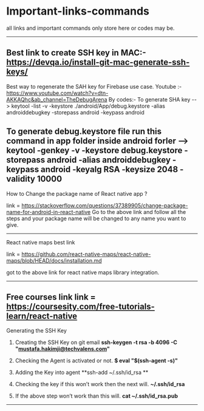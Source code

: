 # Important-links-commands
all links and important commands only store here or codes may be.

------------------------------------------------------------------------------------------------------------------------------------
Best link to create SSH key in MAC:-
https://devqa.io/install-git-mac-generate-ssh-keys/
----------------------------------------------------------------------------------------------------------------------------------------------------
Best way to regenerate the SAH key for Firebase use case.
Youtube :- https://www.youtube.com/watch?v=dtn-AKKAQhc&ab_channel=TheDebugArena
By codes:-
To generate SHA key --> keytool -list -v -keystore ./android/App/debug.keystore -alias androiddebugkey -storepass android -keypass android

To generate debug.keystore file run this command in app folder inside android forler --> keytool -genkey -v -keystore debug.keystore -storepass android -alias androiddebugkey -keypass android -keyalg RSA -keysize 2048 -validity 10000
----------------------------------------------------------------------------------------------------------------------------------------------------------
How to Change the package name of React native app ?

link = https://stackoverflow.com/questions/37389905/change-package-name-for-android-in-react-native
Go to the above link and follow all the steps and your package name will be changed to any name you want to give.

----------------------------------------------------------------------------------------------------------------------------------------------------------
React native maps best link 

link = https://github.com/react-native-maps/react-native-maps/blob/HEAD/docs/installation.md

got to the above link for react native maps library integration.

----------------------------------------------------------------------------------------------------------------------------------------------------------
Free courses link
link = https://coursesity.com/free-tutorials-learn/react-native
----------------------------------------------------------------------------------------------------------------------------------------------------------
Generating the SSH Key

1. Creating the SSH Key on git email
**ssh-keygen -t rsa -b 4096 -C "mustafa.hakimji@techvalens.com"**

2. Checking the Agent is activated or not.
**$ eval "$(ssh-agent -s)"**

3. Adding the Key into agent
**ssh-add ~/.ssh/id_rsa **  

4. Checking the key if this won’t work then the next will.
**~/.ssh/id_rsa**   

5. If the above step won’t work than this will.
**cat ~/.ssh/id_rsa.pub**

----------------------------------------------------------------------------------------------------------------------------------------------------------

